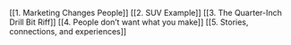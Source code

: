[[1. Marketing Changes People]]
[[2. SUV Example]]
[[3. The Quarter-Inch Drill Bit Riff]]
[[4. People don’t want what you make]]
[[5. Stories, connections, and experiences]]
